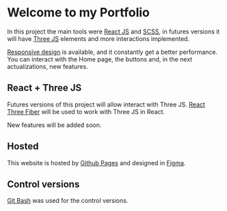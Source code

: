 # Welcome to my Portfolio

In this project the main tools were [React JS](https://reactjs.org/) and [SCSS](https://sass-lang.com/guide), in futures versions it will have [Three JS](https://threejs.org/) elements and more interactions implemented. 

[Responsive design](https://www.freecodecamp.org/learn/responsive-web-design/) is available, and it constantly get a better performance. You can interact with the Home page, the buttons and, in the next actualizations, new features. 

## React + Three JS

Futures versions of this project will allow interact with Three JS. [React Three Fiber](https://docs.pmnd.rs/react-three-fiber/getting-started/introduction) will be used to work with Three JS in React. 

New features will be added soon.

## Hosted

This website is hosted by [Github Pages](https://pages.github.com/) and designed in [Figma](https://www.figma.com/). 

## Control versions

[Git Bash](https://git-scm.com/downloads) was used for the control versions.

